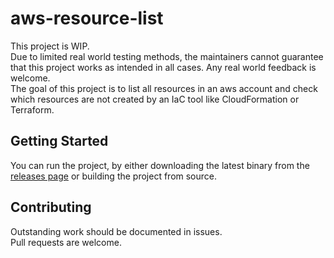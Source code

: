 # aws-resource-list

This project is WIP.  
Due to limited real world testing methods, the maintainers cannot guarantee that this project works as intended in all cases.
Any real world feedback is welcome.  
The goal of this project is to list all resources in an aws account and check which resources are not created by an IaC tool like CloudFormation or Terraform.

## Getting Started

You can run the project, by either downloading the latest binary from the [releases page](https://github.com/raskad/aws-resource-list/releases) or building the project from source.

## Contributing

Outstanding work should be documented in issues.  
Pull requests are welcome.
